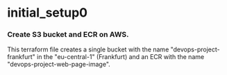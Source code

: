 # initial_setup0
### Create S3 bucket and ECR on AWS.

This terraform file creates a single bucket with the name "devops-project-frankfurt" in the "eu-central-1" (Frankfurt) and
an ECR with the name "devops-project-web-page-image".
